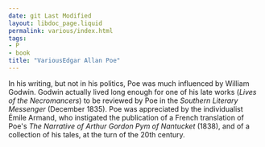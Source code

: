 ```yaml
---
date: git Last Modified
layout: libdoc_page.liquid
permalink: various/index.html
tags:
- P
- book
title: "VariousEdgar Allan Poe"
---
```


In his writing, but not in his politics, Poe was much influenced by William Godwin. Godwin actually lived long enough for one of his late works (_Lives of the Necromancers_) to be reviewed by Poe in the  _Southern Literary Messenger_ (December 1835). Poe was appreciated by the individualist Émile Armand, who instigated the publication of a French translation of Poe's _The Narrative of Arthur Gordon Pym of Nantucket_ (1838), and of a collection of his tales, at the turn of the 20th century.